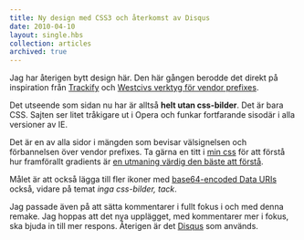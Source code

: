```yaml
---
title: Ny design med CSS3 och återkomst av Disqus
date: 2010-04-10
layout: single.hbs
collection: articles
archived: true
---
```

Jag har återigen bytt design här. Den här gången berodde det direkt på
inspiration från [Trackify](http://trackify.com) och [Westcivs verktyg
för vendor prefixes](http://www.westciv.com/tools/gradients/).

Det utseende som sidan nu har är alltså **helt utan css-bilder**. Det är
bara CSS. Sajten ser litet tråkigare ut i Opera och funkar fortfarande
sisodär i alla versioner av IE.

Det är en av alla sidor i mängden som bevisar välsignelsen och
förbannelsen över vendor prefixes. Ta gärna en titt i [min
css](http://madrcdn.net/madr.se/design/css/screen.css) för att förstå
hur framförallt gradients är [en utmaning värdig den bäste att
förstå](http://www.cssquirrel.com/comic/?comic=52).

Målet är att också lägga till fler ikoner med [base64-encoded Data
URIs](http://robertnyman.com/2010/01/15/how-to-reduce-the-number-of-http-requests/)
också, vidare på temat *inga css-bilder, tack*.

Jag passade även på att sätta kommentarer i fullt fokus i och med denna
remake. Jag hoppas att det nya upplägget, med kommentarer mer i fokus,
ska bjuda in till mer respons. Återigen är det
[Disqus](http://disqus.com) som används.